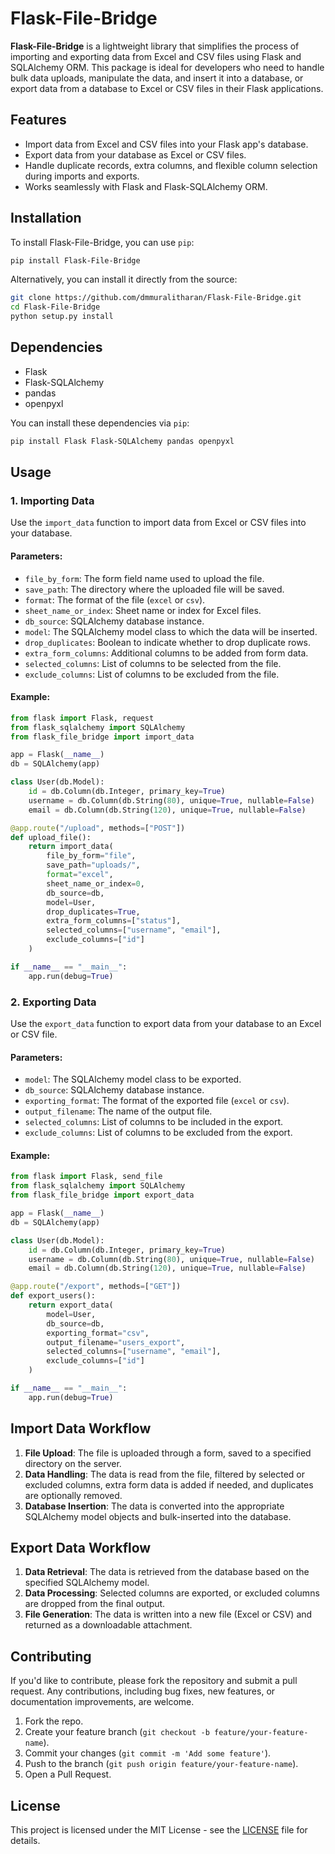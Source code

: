 
# Flask-File-Bridge

**Flask-File-Bridge** is a lightweight library that simplifies the process of importing and exporting data from Excel and CSV files using Flask and SQLAlchemy ORM. This package is ideal for developers who need to handle bulk data uploads, manipulate the data, and insert it into a database, or export data from a database to Excel or CSV files in their Flask applications.

## Features

- Import data from Excel and CSV files into your Flask app's database.
- Export data from your database as Excel or CSV files.
- Handle duplicate records, extra columns, and flexible column selection during imports and exports.
- Works seamlessly with Flask and Flask-SQLAlchemy ORM.
  
## Installation

To install Flask-File-Bridge, you can use `pip`:

```bash
pip install Flask-File-Bridge
```

Alternatively, you can install it directly from the source:

```bash
git clone https://github.com/dmmuralitharan/Flask-File-Bridge.git
cd Flask-File-Bridge
python setup.py install
```

## Dependencies

- Flask
- Flask-SQLAlchemy
- pandas
- openpyxl

You can install these dependencies via `pip`:

```bash
pip install Flask Flask-SQLAlchemy pandas openpyxl
```

## Usage

### 1. Importing Data

Use the `import_data` function to import data from Excel or CSV files into your database.

#### Parameters:
- `file_by_form`: The form field name used to upload the file.
- `save_path`: The directory where the uploaded file will be saved.
- `format`: The format of the file (`excel` or `csv`).
- `sheet_name_or_index`: Sheet name or index for Excel files.
- `db_source`: SQLAlchemy database instance.
- `model`: The SQLAlchemy model class to which the data will be inserted.
- `drop_duplicates`: Boolean to indicate whether to drop duplicate rows.
- `extra_form_columns`: Additional columns to be added from form data.
- `selected_columns`: List of columns to be selected from the file.
- `exclude_columns`: List of columns to be excluded from the file.

#### Example:

```python
from flask import Flask, request
from flask_sqlalchemy import SQLAlchemy
from flask_file_bridge import import_data

app = Flask(__name__)
db = SQLAlchemy(app)

class User(db.Model):
    id = db.Column(db.Integer, primary_key=True)
    username = db.Column(db.String(80), unique=True, nullable=False)
    email = db.Column(db.String(120), unique=True, nullable=False)

@app.route("/upload", methods=["POST"])
def upload_file():
    return import_data(
        file_by_form="file",
        save_path="uploads/",
        format="excel",
        sheet_name_or_index=0,
        db_source=db,
        model=User,
        drop_duplicates=True,
        extra_form_columns=["status"],
        selected_columns=["username", "email"],
        exclude_columns=["id"]
    )

if __name__ == "__main__":
    app.run(debug=True)
```

### 2. Exporting Data

Use the `export_data` function to export data from your database to an Excel or CSV file.

#### Parameters:
- `model`: The SQLAlchemy model class to be exported.
- `db_source`: SQLAlchemy database instance.
- `exporting_format`: The format of the exported file (`excel` or `csv`).
- `output_filename`: The name of the output file.
- `selected_columns`: List of columns to be included in the export.
- `exclude_columns`: List of columns to be excluded from the export.

#### Example:

```python
from flask import Flask, send_file
from flask_sqlalchemy import SQLAlchemy
from flask_file_bridge import export_data

app = Flask(__name__)
db = SQLAlchemy(app)

class User(db.Model):
    id = db.Column(db.Integer, primary_key=True)
    username = db.Column(db.String(80), unique=True, nullable=False)
    email = db.Column(db.String(120), unique=True, nullable=False)

@app.route("/export", methods=["GET"])
def export_users():
    return export_data(
        model=User,
        db_source=db,
        exporting_format="csv",
        output_filename="users_export",
        selected_columns=["username", "email"],
        exclude_columns=["id"]
    )

if __name__ == "__main__":
    app.run(debug=True)
```

## Import Data Workflow

1. **File Upload**: The file is uploaded through a form, saved to a specified directory on the server.
2. **Data Handling**: The data is read from the file, filtered by selected or excluded columns, extra form data is added if needed, and duplicates are optionally removed.
3. **Database Insertion**: The data is converted into the appropriate SQLAlchemy model objects and bulk-inserted into the database.

## Export Data Workflow

1. **Data Retrieval**: The data is retrieved from the database based on the specified SQLAlchemy model.
2. **Data Processing**: Selected columns are exported, or excluded columns are dropped from the final output.
3. **File Generation**: The data is written into a new file (Excel or CSV) and returned as a downloadable attachment.

## Contributing

If you'd like to contribute, please fork the repository and submit a pull request. Any contributions, including bug fixes, new features, or documentation improvements, are welcome.

1. Fork the repo.
2. Create your feature branch (`git checkout -b feature/your-feature-name`).
3. Commit your changes (`git commit -m 'Add some feature'`).
4. Push to the branch (`git push origin feature/your-feature-name`).
5. Open a Pull Request.

## License

This project is licensed under the MIT License - see the [LICENSE](https://github.com/dmmuralitharan/Flask-File-Bridge/blob/main/LICENSE) file for details.

